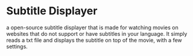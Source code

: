 # Subtitle Displayer
a open-source subtitle displayer that is made for watching movies on websites that do not support or have subtitles in your language. It simply reads a txt file and displays the subtitle on top of the movie, with a few settings.
